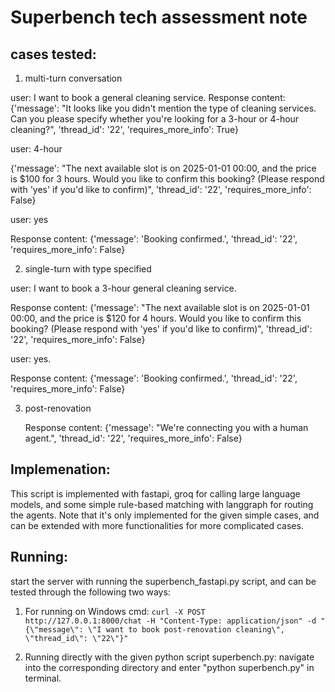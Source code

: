 # Superbench tech assessment note

## cases tested:

1. multi-turn conversation
   
user: I want to book a general cleaning service.
Response content: {'message': "It looks like you didn't mention the type of cleaning services. Can you please specify whether you're looking for a 3-hour or 4-hour cleaning?", 'thread_id': '22', 'requires_more_info': True}

user: 4-hour

{'message': "The next available slot is on 2025-01-01 00:00, and the price is $100 for 3 hours. Would you like to confirm this booking? (Please respond with 'yes' if you'd like to confirm)", 'thread_id': '22', 'requires_more_info': False}

user: yes

Response content: {'message': 'Booking confirmed.', 'thread_id': '22', 'requires_more_info': False}

2. single-turn with type specified
   
user: I want to book a 3-hour general cleaning service.

Response content: {'message': "The next available slot is on 2025-01-01 00:00, and the price is $120 for 4 hours. Would you like to confirm this booking? (Please respond with 'yes' if you'd like to confirm)", 'thread_id': '22', 'requires_more_info': False}

user: yes.

Response content: {'message': 'Booking confirmed.', 'thread_id': '22', 'requires_more_info': False}

3. post-renovation
   
   Response content: {'message': "We're connecting you with a human agent.", 'thread_id': '22', 'requires_more_info': False}

## Implemenation:

This script is implemented with fastapi, groq for calling large language models, and some simple rule-based matching with langgraph for routing the agents. Note that it's only implemented for the given simple cases, and can be extended with more functionalities for more complicated cases.

## Running:

start the server with running the superbench_fastapi.py script, and can be tested through the following two ways:

1. For running on Windows cmd:
   ```curl -X POST http://127.0.0.1:8000/chat -H "Content-Type: application/json" -d "{\"message\": \"I want to book post-renovation cleaning\", \"thread_id\": \"22\"}"```

2. Running directly with the given python script superbench.py:
   navigate into the corresponding directory and enter "python superbench.py" in terminal.
   
